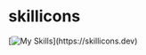# skillicons
[![My Skills](https://skillicons.dev/icons?i=ansible,arduino,bash,css,git,github,grafana,html,js,linux,md,mysql,php,sqlite,)](https://skillicons.dev)
